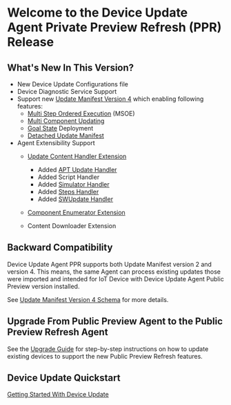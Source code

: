 # Welcome to the Device Update Agent Private Preview Refresh  (PPR) Release

## What's New In This Version?

- New Device Update Configurations file
- Device Diagnostic Service Support
- Support new [Update Manifest Version 4](./update-manifest-v4-schema.md) which enabling following features:
  - [Multi Step Ordered Execution](./what-is-msoe.md) (MSOE)
  - [Multi Component Updating](./multi-component-updating.md)
  - [Goal State](./goal-state-support.md) Deployment
  - [Detached Update Manifest](./update-manifest-v4-schema.md)
- Agent Extensibility Support
  - [Update Content Handler Extension](./how-to-implement-custom-update-handler.md)
    - Added [APT Update Handler](../../src/content_handlers/apt_handler)
    - Added Script Handler
    - Added [Simulator Handler](../../src/content_handlers/simulator_handler)
    - Added [Steps Handler](../../src/content_handlers/steps_handler/README.md)
    - Added [SWUpdate Handler](../../src/content_handlers/swupdate_handler)

  - [Component Enumerator Extension](../../src/extensions/component-enumerators/examples/contoso-component-enumerator/README.md)
  - Content Downloader Extension
  
## Backward Compatibility
  
Device Update Agent PPR supports both Update Manifest version 2 and version 4. This means, the same Agent can process existing updates those were imported and intended for IoT Device with Device Update Agent Public Preview version installed.  

See [Update Manifest Version 4 Schema](./update-manifest-v4-schema.md) for more details.

## Upgrade From Public Preview Agent to the Public Preview Refresh Agent

See the [Upgrade Guide](./upgrade-guide.md) for step-by-step instructions on how to update existing devices to support the new Public Preview Refresh features.

## Device Update Quickstart

[Getting Started With Device Update](quickstarts/overview-quickstart.md)
